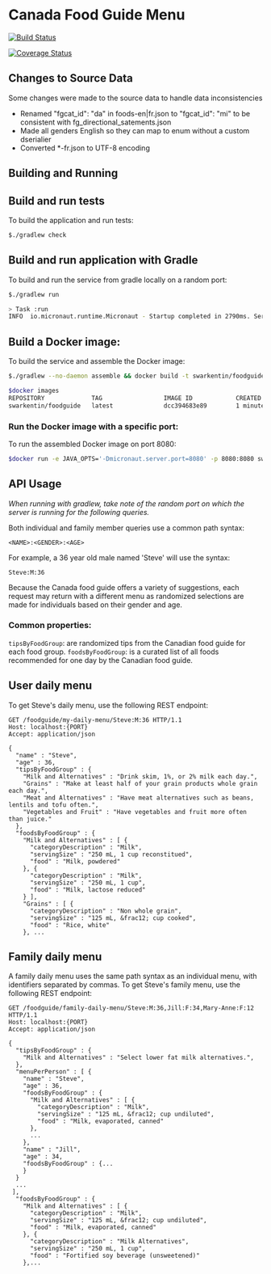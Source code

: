 # Canada Food Guide Menu 

[![Build Status](https://travis-ci.org/swarkentin/signal.svg?branch=master)](https://travis-ci.org/swarkentin/signal)

[![Coverage Status](https://coveralls.io/repos/github/swarkentin/signal/badge.svg?branch=master)](https://coveralls.io/github/swarkentin/signal?branch=master)

Changes to Source Data
--------------------------

Some changes were made to the source data to handle data inconsistencies

* Renamed "fgcat_id": "da" in foods-en|fr.json to "fgcat_id": "mi" to be consistent with fg_directional_satements.json
* Made all genders English so they can map to enum without a custom dserialier
* Converted *-fr.json to UTF-8 encoding

Building and Running
-------------

## Build and run tests
To build the application and run tests:

```bash
$./gradlew check
```

## Build and run application with Gradle
To build and run the service from gradle locally on a random port:

```bash
$./gradlew run

> Task :run
INFO  io.micronaut.runtime.Micronaut - Startup completed in 2790ms. Server Running: http://localhost:11029
```

## Build a Docker image:
To build the service and assemble the Docker image:

```bash
$./gradlew --no-daemon assemble && docker build -t swarkentin/foodguide .

$docker images
REPOSITORY             TAG                 IMAGE ID            CREATED             SIZE
swarkentin/foodguide   latest              dcc394683e89        1 minutes ago       117MB
```

### Run the Docker image with a specific port:
To run the assembled Docker image on port 8080:

```bash
$docker run -e JAVA_OPTS='-Dmicronaut.server.port=8080' -p 8080:8080 swarkentin/foodguide
```

API Usage
-------------

_When running with gradlew, take note of the random port on which the server is running for 
the following queries._

Both individual and family member queries use a common path syntax:

```
<NAME>:<GENDER>:<AGE>
```

For example, a 36 year old male named 'Steve' will use the syntax:

```
Steve:M:36
```
Because the Canada food guide offers a variety of suggestions, each request may return with a different menu as randomized selections are made for individuals based on their gender and age.

### Common properties:

`tipsByFoodGroup`: are randomized tips from the Canadian food guide for each food group.
`foodsByFoodGroup`: is a curated list of all foods recommended for one day by the Canadian food guide.

## User daily menu

To get Steve's daily menu, use the following REST endpoint:

```
GET /foodguide/my-daily-menu/Steve:M:36 HTTP/1.1
Host: localhost:{PORT}
Accept: application/json

{
  "name" : "Steve",
  "age" : 36,
  "tipsByFoodGroup" : {
    "Milk and Alternatives" : "Drink skim, 1%, or 2% milk each day.",
    "Grains" : "Make at least half of your grain products whole grain each day.",
    "Meat and Alternatives" : "Have meat alternatives such as beans, lentils and tofu often.",
    "Vegetables and Fruit" : "Have vegetables and fruit more often than juice."
  },
  "foodsByFoodGroup" : {
    "Milk and Alternatives" : [ {
      "categoryDescription" : "Milk",
      "servingSize" : "250 mL, 1 cup reconstitued",
      "food" : "Milk, powdered"
    }, {
      "categoryDescription" : "Milk",
      "servingSize" : "250 mL, 1 cup",
      "food" : "Milk, lactose reduced"
    } ],
    "Grains" : [ {
      "categoryDescription" : "Non whole grain",
      "servingSize" : "125 mL, &frac12; cup cooked",
      "food" : "Rice, white"
    }, ...
```

## Family daily menu

A family daily menu uses the same path syntax as an individual menu, with identifiers separated by commas. To get Steve's family menu, use the following REST endpoint:

```
GET /foodguide/family-daily-menu/Steve:M:36,Jill:F:34,Mary-Anne:F:12  HTTP/1.1
Host: localhost:{PORT}
Accept: application/json

{
  "tipsByFoodGroup" : {
    "Milk and Alternatives" : "Select lower fat milk alternatives.",    
  },
  "menuPerPerson" : [ {
    "name" : "Steve",
    "age" : 36,
    "foodsByFoodGroup" : {
      "Milk and Alternatives" : [ {
        "categoryDescription" : "Milk",
        "servingSize" : "125 mL, &frac12; cup undiluted",
        "food" : "Milk, evaporated, canned"
      },
      ...
    },
    "name" : "Jill",
    "age" : 34,
    "foodsByFoodGroup" : {...
    }
  }
  ...
 ],
  "foodsByFoodGroup" : {
    "Milk and Alternatives" : [ {
      "categoryDescription" : "Milk",
      "servingSize" : "125 mL, &frac12; cup undiluted",
      "food" : "Milk, evaporated, canned"
    }, {
      "categoryDescription" : "Milk Alternatives",
      "servingSize" : "250 mL, 1 cup",
      "food" : "Fortified soy beverage (unsweetened)"
    },...
```
